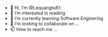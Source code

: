 - 👋 Hi, I’m @Lequangtu61
- 👀 I’m interested in reading
- 🌱 I’m currently learning Software Enginering
- 💞️ I’m looking to collaborate on ...
- 📫 How to reach me ...

<!---
Lequangtu61/Lequangtu61 is a ✨ special ✨ repository because its `README.md` (this file) appears on your GitHub profile.
You can click the Preview link to take a look at your changes.
--->
